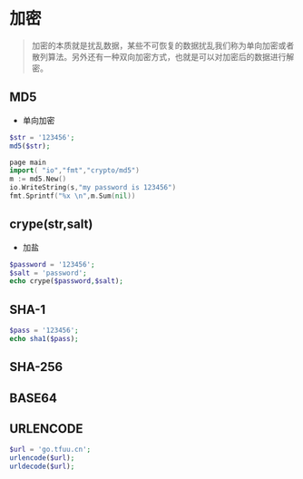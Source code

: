 # 加密

>加密的本质就是扰乱数据，某些不可恢复的数据扰乱我们称为单向加密或者散列算法。另外还有一种双向加密方式，也就是可以对加密后的数据进行解密。

## MD5 
- 单向加密

```php
$str = '123456';
md5($str);
```

```go
page main
import( "io","fmt","crypto/md5")
m := md5.New()
io.WriteString(s,"my password is 123456")
fmt.Sprintf("%x \n",m.Sum(nil))
```

## crype(str,salt)
- 加盐

```php
$password = '123456';
$salt = 'password';
echo crype($password,$salt);
```

## SHA-1

```php
$pass = '123456';
echo sha1($pass);
```

## SHA-256

## BASE64

## URLENCODE

```php
$url = 'go.tfuu.cn';
urlencode($url);
urldecode($url);
```